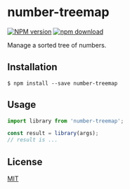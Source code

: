 # number-treemap

  [![NPM version][npm-image]][npm-url]
  [![npm download][download-image]][download-url]

Manage a sorted tree of numbers.

## Installation

`$ npm install --save number-treemap`

## Usage

```js
import library from 'number-treemap';

const result = library(args);
// result is ...
```

## License

  [MIT](./LICENSE)

[npm-image]: https://img.shields.io/npm/v/number-treemap.svg?style=flat-square
[npm-url]: https://www.npmjs.com/package/number-treemap
[download-image]: https://img.shields.io/npm/dm/number-treemap.svg?style=flat-square
[download-url]: https://www.npmjs.com/package/number-treemap
